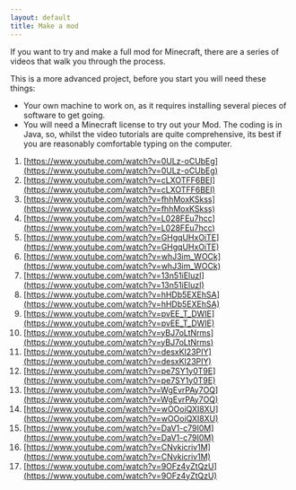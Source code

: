 ```yaml
---
layout: default
title: Make a mod
---
```


If you want to try and make a full mod for Minecraft, there are a series of videos that walk you through the process.

This is a more advanced project, before you start you will need these things:
* Your own machine to work on, as it requires installing several pieces of software to get going.
* You will need a Minecraft license to try out your Mod.
The coding is in Java, so, whilst the video tutorials are quite comprehensive, its best if you are reasonably comfortable typing on the computer.

1. [https://www.youtube.com/watch?v=0ULz-oCUbEg](https://www.youtube.com/watch?v=0ULz-oCUbEg)
2. [https://www.youtube.com/watch?v=cLXOTFF6BEI](https://www.youtube.com/watch?v=cLXOTFF6BEI)
3. [https://www.youtube.com/watch?v=fhhMoxKSkss](https://www.youtube.com/watch?v=fhhMoxKSkss)
4. [https://www.youtube.com/watch?v=L028FEu7hcc](https://www.youtube.com/watch?v=L028FEu7hcc)
5. [https://www.youtube.com/watch?v=GHgqUHxOiTE](https://www.youtube.com/watch?v=GHgqUHxOiTE)
6. [https://www.youtube.com/watch?v=whJ3im_WOCk](https://www.youtube.com/watch?v=whJ3im_WOCk)
7. [https://www.youtube.com/watch?v=13n51iEluzI](https://www.youtube.com/watch?v=13n51iEluzI)
8. [https://www.youtube.com/watch?v=hHDb5EXEhSA](https://www.youtube.com/watch?v=hHDb5EXEhSA)
9. [https://www.youtube.com/watch?v=pvEE_T_DWIE](https://www.youtube.com/watch?v=pvEE_T_DWIE)
10. [https://www.youtube.com/watch?v=yBJ7oLtNrms](https://www.youtube.com/watch?v=yBJ7oLtNrms)
11. [https://www.youtube.com/watch?v=desxKI23PIY](https://www.youtube.com/watch?v=desxKI23PIY)
12. [https://www.youtube.com/watch?v=pe7SY1y0T9E](https://www.youtube.com/watch?v=pe7SY1y0T9E)
13. [https://www.youtube.com/watch?v=WgEvrPAy7OQ](https://www.youtube.com/watch?v=WgEvrPAy7OQ)
14. [https://www.youtube.com/watch?v=wOOoiQXI8XU](https://www.youtube.com/watch?v=wOOoiQXI8XU)
15. [https://www.youtube.com/watch?v=DaV1-c79I0M](https://www.youtube.com/watch?v=DaV1-c79I0M)
16. [https://www.youtube.com/watch?v=CNvkicriv1M](https://www.youtube.com/watch?v=CNvkicriv1M)
17. [https://www.youtube.com/watch?v=9OFz4yZtQzU](https://www.youtube.com/watch?v=9OFz4yZtQzU)
